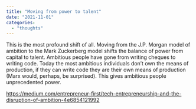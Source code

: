 ```yaml
---
title: "Moving from power to talent"
date: "2021-11-01"
categories: 
  - "thoughts"
---
```


This is the most profound shift of all. Moving from the J.P. Morgan model of ambition to the Mark Zuckerberg model shifts the balance of power from capital to talent. Ambitious people have gone from writing cheques to writing code. Today the most ambitious individuals don’t own the means of production, if they can write code they are their own means of production (Marx would, perhaps, be surprised). This gives ambitious people unprecedented power.  
  
https://medium.com/entrepreneur-first/tech-entrepreneurship-and-the-disruption-of-ambition-4e6854121992
